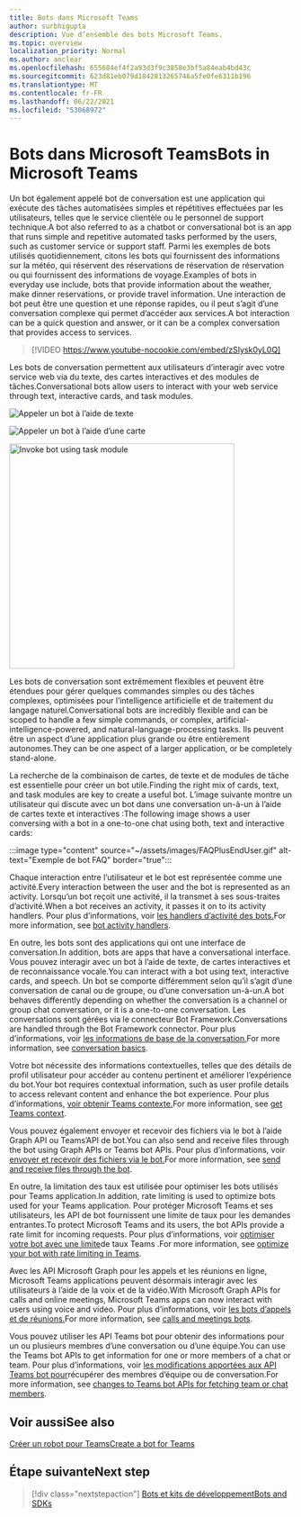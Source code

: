 ```yaml
---
title: Bots dans Microsoft Teams
author: surbhigupta
description: Vue d’ensemble des bots Microsoft Teams.
ms.topic: overview
localization_priority: Normal
ms.author: anclear
ms.openlocfilehash: 655684ef4f2a93d3f9c3858e3bf5a84eab4bd43c
ms.sourcegitcommit: 623d81eb079d1842813265746a5fe0fe6311b196
ms.translationtype: MT
ms.contentlocale: fr-FR
ms.lasthandoff: 06/22/2021
ms.locfileid: "53068972"
---
```

# <a name="bots-in-microsoft-teams"></a><span data-ttu-id="f8577-103">Bots dans Microsoft Teams</span><span class="sxs-lookup"><span data-stu-id="f8577-103">Bots in Microsoft Teams</span></span>

<span data-ttu-id="f8577-104">Un bot également appelé bot de conversation est une application qui exécute des tâches automatisées simples et répétitives effectuées par les utilisateurs, telles que le service clientèle ou le personnel de support technique.</span><span class="sxs-lookup"><span data-stu-id="f8577-104">A bot also referred to as a chatbot or conversational bot is an app that runs simple and repetitive automated tasks performed by the users, such as customer service or support staff.</span></span> <span data-ttu-id="f8577-105">Parmi les exemples de bots utilisés quotidiennement, citons les bots qui fournissent des informations sur la météo, qui réservent des réservations de réservation de réservation ou qui fournissent des informations de voyage.</span><span class="sxs-lookup"><span data-stu-id="f8577-105">Examples of bots in everyday use include, bots that provide information about the weather, make dinner reservations, or provide travel information.</span></span> <span data-ttu-id="f8577-106">Une interaction de bot peut être une question et une réponse rapides, ou il peut s’agit d’une conversation complexe qui permet d’accéder aux services.</span><span class="sxs-lookup"><span data-stu-id="f8577-106">A bot interaction can be a quick question and answer, or it can be a complex conversation that provides access to services.</span></span>

> [!VIDEO https://www.youtube-nocookie.com/embed/zSIysk0yL0Q]

<span data-ttu-id="f8577-107">Les bots de conversation permettent aux utilisateurs d’interagir avec votre service web via du texte, des cartes interactives et des modules de tâches.</span><span class="sxs-lookup"><span data-stu-id="f8577-107">Conversational bots allow users to interact with your web service through text, interactive cards, and task modules.</span></span>

![Appeler un bot à l’aide de texte](~/assets/images/invokebotwithtext.png)

![Appeler un bot à l’aide d’une carte](~/assets/images/invokebotwithcard.png)

<img src="~/assets/images/task-module-example.png" alt="Invoke bot using task module" width="400"/>

<span data-ttu-id="f8577-110">Les bots de conversation sont extrêmement flexibles et peuvent être étendues pour gérer quelques commandes simples ou des tâches complexes, optimisées pour l’intelligence artificielle et de traitement du langage naturel.</span><span class="sxs-lookup"><span data-stu-id="f8577-110">Conversational bots are incredibly flexible and can be scoped to handle a few simple commands, or complex, artificial-intelligence-powered, and natural-language-processing tasks.</span></span> <span data-ttu-id="f8577-111">Ils peuvent être un aspect d’une application plus grande ou être entièrement autonomes.</span><span class="sxs-lookup"><span data-stu-id="f8577-111">They can be one aspect of a larger application, or be completely stand-alone.</span></span>

<span data-ttu-id="f8577-112">La recherche de la combinaison de cartes, de texte et de modules de tâche est essentielle pour créer un bot utile.</span><span class="sxs-lookup"><span data-stu-id="f8577-112">Finding the right mix of cards, text, and task modules are key to create a useful bot.</span></span> <span data-ttu-id="f8577-113">L’image suivante montre un utilisateur qui discute avec un bot dans une conversation un-à-un à l’aide de cartes texte et interactives :</span><span class="sxs-lookup"><span data-stu-id="f8577-113">The following image shows a user conversing with a bot in a one-to-one chat using both, text and interactive cards:</span></span>

:::image type="content" source="~/assets/images/FAQPlusEndUser.gif" alt-text="Exemple de bot FAQ" border="true":::

<span data-ttu-id="f8577-115">Chaque interaction entre l’utilisateur et le bot est représentée comme une activité.</span><span class="sxs-lookup"><span data-stu-id="f8577-115">Every interaction between the user and the bot is represented as an activity.</span></span> <span data-ttu-id="f8577-116">Lorsqu’un bot reçoit une activité, il la transmet à ses sous-traites d’activité.</span><span class="sxs-lookup"><span data-stu-id="f8577-116">When a bot receives an activity, it passes it on to its activity handlers.</span></span> <span data-ttu-id="f8577-117">Pour plus d’informations, voir [les handlers d’activité des bots.](~/bots/bot-basics.md)</span><span class="sxs-lookup"><span data-stu-id="f8577-117">For more information, see [bot activity handlers](~/bots/bot-basics.md).</span></span> 

<span data-ttu-id="f8577-118">En outre, les bots sont des applications qui ont une interface de conversation.</span><span class="sxs-lookup"><span data-stu-id="f8577-118">In addition, bots are apps that have a conversational interface.</span></span> <span data-ttu-id="f8577-119">Vous pouvez interagir avec un bot à l’aide de texte, de cartes interactives et de reconnaissance vocale.</span><span class="sxs-lookup"><span data-stu-id="f8577-119">You can interact with a bot using text, interactive cards, and speech.</span></span> <span data-ttu-id="f8577-120">Un bot se comporte différemment selon qu’il s’agit d’une conversation de canal ou de groupe, ou d’une conversation un-à-un.</span><span class="sxs-lookup"><span data-stu-id="f8577-120">A bot behaves differently depending on whether the conversation is a channel or group chat conversation, or it is a one-to-one conversation.</span></span> <span data-ttu-id="f8577-121">Les conversations sont gérées via le connecteur Bot Framework.</span><span class="sxs-lookup"><span data-stu-id="f8577-121">Conversations are handled through the Bot Framework connector.</span></span> <span data-ttu-id="f8577-122">Pour plus d’informations, voir [les informations de base de la conversation.](~/bots/how-to/conversations/conversation-basics.md)</span><span class="sxs-lookup"><span data-stu-id="f8577-122">For more information, see [conversation basics](~/bots/how-to/conversations/conversation-basics.md).</span></span>

<span data-ttu-id="f8577-123">Votre bot nécessite des informations contextuelles, telles que des détails de profil utilisateur pour accéder au contenu pertinent et améliorer l’expérience du bot.</span><span class="sxs-lookup"><span data-stu-id="f8577-123">Your bot requires contextual information, such as user profile details to access relevant content and enhance the bot experience.</span></span> <span data-ttu-id="f8577-124">Pour plus d’informations, [voir obtenir Teams contexte.](~/bots/how-to/get-teams-context.md)</span><span class="sxs-lookup"><span data-stu-id="f8577-124">For more information, see [get Teams context](~/bots/how-to/get-teams-context.md).</span></span> 

<span data-ttu-id="f8577-125">Vous pouvez également envoyer et recevoir des fichiers via le bot à l’aide Graph API ou Teams’API de bot.</span><span class="sxs-lookup"><span data-stu-id="f8577-125">You can also send and receive files through the bot using Graph APIs or Teams bot APIs.</span></span> <span data-ttu-id="f8577-126">Pour plus d’informations, voir [envoyer et recevoir des fichiers via le bot.](~/bots/how-to/bots-filesv4.md)</span><span class="sxs-lookup"><span data-stu-id="f8577-126">For more information, see [send and receive files through the bot](~/bots/how-to/bots-filesv4.md).</span></span>

<span data-ttu-id="f8577-127">En outre, la limitation des taux est utilisée pour optimiser les bots utilisés pour Teams application.</span><span class="sxs-lookup"><span data-stu-id="f8577-127">In addition, rate limiting is used to optimize bots used for your Teams application.</span></span> <span data-ttu-id="f8577-128">Pour protéger Microsoft Teams et ses utilisateurs, les API de bot fournissent une limite de taux pour les demandes entrantes.</span><span class="sxs-lookup"><span data-stu-id="f8577-128">To protect Microsoft Teams and its users, the bot APIs provide a rate limit for incoming requests.</span></span> <span data-ttu-id="f8577-129">Pour plus d’informations, voir [optimiser votre bot avec une limite](~/bots/how-to/rate-limit.md)de taux Teams .</span><span class="sxs-lookup"><span data-stu-id="f8577-129">For more information, see [optimize your bot with rate limiting in Teams](~/bots/how-to/rate-limit.md).</span></span>

<span data-ttu-id="f8577-130">Avec les API Microsoft Graph pour les appels et les réunions en ligne, Microsoft Teams applications peuvent désormais interagir avec les utilisateurs à l’aide de la voix et de la vidéo.</span><span class="sxs-lookup"><span data-stu-id="f8577-130">With Microsoft Graph APIs for calls and online meetings, Microsoft Teams apps can now interact with users using voice and video.</span></span> <span data-ttu-id="f8577-131">Pour plus d’informations, voir [les bots d’appels et de réunions.](~/bots/calls-and-meetings/calls-meetings-bots-overview.md)</span><span class="sxs-lookup"><span data-stu-id="f8577-131">For more information, see [calls and meetings bots](~/bots/calls-and-meetings/calls-meetings-bots-overview.md).</span></span> 

<span data-ttu-id="f8577-132">Vous pouvez utiliser les API Teams bot pour obtenir des informations pour un ou plusieurs membres d’une conversation ou d’une équipe.</span><span class="sxs-lookup"><span data-stu-id="f8577-132">You can use the Teams bot APIs to get information for one or more members of a chat or team.</span></span> <span data-ttu-id="f8577-133">Pour plus d’informations, voir [les modifications apportées aux API Teams bot pour](~/resources/team-chat-member-api-changes.md)récupérer des membres d’équipe ou de conversation.</span><span class="sxs-lookup"><span data-stu-id="f8577-133">For more information, see [changes to Teams bot APIs for fetching team or chat members](~/resources/team-chat-member-api-changes.md).</span></span>

## <a name="see-also"></a><span data-ttu-id="f8577-134">Voir aussi</span><span class="sxs-lookup"><span data-stu-id="f8577-134">See also</span></span>

[<span data-ttu-id="f8577-135">Créer un robot pour Teams</span><span class="sxs-lookup"><span data-stu-id="f8577-135">Create a bot for Teams</span></span>](~/bots/how-to/create-a-bot-for-teams.md)

## <a name="next-step"></a><span data-ttu-id="f8577-136">Étape suivante</span><span class="sxs-lookup"><span data-stu-id="f8577-136">Next step</span></span>

> [!div class="nextstepaction"]
> [<span data-ttu-id="f8577-137">Bots et kits de développement</span><span class="sxs-lookup"><span data-stu-id="f8577-137">Bots and SDKs</span></span>](~/bots/bot-features.md)
